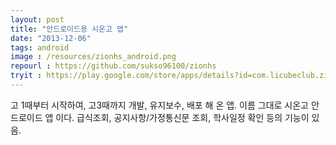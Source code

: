 ```yaml
---
layout: post
title: "안드로이드용 시온고 앱"
date: "2013-12-06"
tags: android
image : /resources/zionhs_android.png
repourl : https://github.com/sukso96100/zionhs
tryit : https://play.google.com/store/apps/details?id=com.licubeclub.zionhs
---
```


고 1때부터 시작하여, 고3때까지 개발, 유지보수, 배포 해 온 앱.
이름 그대로 시온고 안드로이드 앱 이다. 급식조회, 공지사항/가정통신문 조회, 학사일정 확인 등의 기능이 있음.